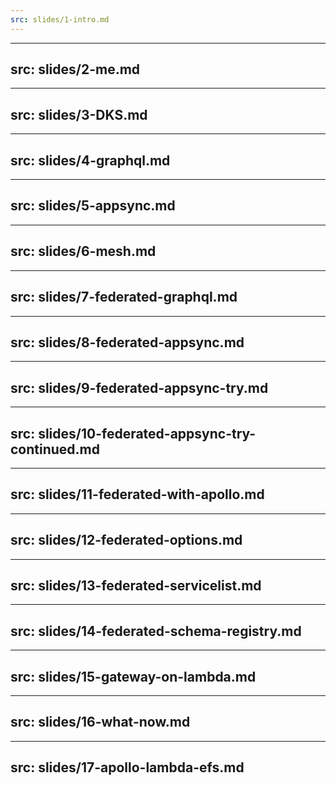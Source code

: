 ```yaml
---
src: slides/1-intro.md
---
```

---
src: slides/2-me.md
---
---
src: slides/3-DKS.md
---
---
src: slides/4-graphql.md
---
---
src: slides/5-appsync.md 
---
---
src: slides/6-mesh.md
---
---
src: slides/7-federated-graphql.md
---
---
src: slides/8-federated-appsync.md
---
---
src: slides/9-federated-appsync-try.md
---
---
src: slides/10-federated-appsync-try-continued.md
---
---
src: slides/11-federated-with-apollo.md
---
---
src: slides/12-federated-options.md
---
---
src: slides/13-federated-servicelist.md
---
---
src: slides/14-federated-schema-registry.md
---
---
src: slides/15-gateway-on-lambda.md
---
---
src: slides/16-what-now.md
---
---
src: slides/17-apollo-lambda-efs.md
---